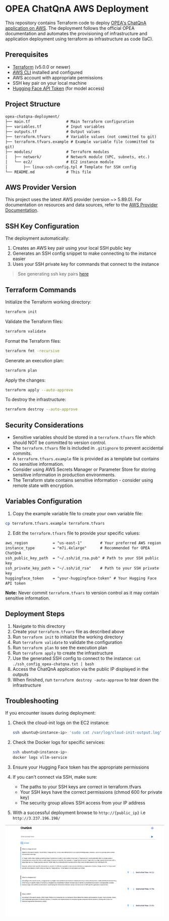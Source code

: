 # OPEA ChatQnA AWS Deployment

This repository contains Terraform code to deploy [OPEA's ChatQnA application on AWS](https://opea-project.github.io/latest/getting-started/README.html). The deployment follows the official OPEA documentation and automates the provisioning of infrastructure and application deployment using terraform as infrastructure as code (IaC).

## Prerequisites

- [Terraform](https://www.terraform.io/downloads.html) (v5.0.0 or newer)
- [AWS CLI](https://aws.amazon.com/cli/) installed and configured
- AWS account with appropriate permissions
- SSH key pair on your local machine
- [Hugging Face API Token](https://huggingface.co/settings/tokens) (for model access)

## Project Structure

```
opea-chatqna-deployment/
├── main.tf                # Main Terraform configuration
├── variables.tf           # Input variables
├── outputs.tf             # Output values
├── terraform.tfvars       # Variable values (not committed to git)
├── terraform.tfvars.example # Example variable file (committed to git)
├── modules/               # Terraform modules
│   ├── network/           # Network module (VPC, subnets, etc.)
│   └── ec2/               # EC2 instance module
│       ├── linux-ssh-config.tpl # Template for SSH config
└── README.md              # This file
```

## AWS Provider Version

This project uses the latest AWS provider (version ~> 5.89.0). For documentation on resources and data sources, refer to the [AWS Provider Documentation](https://registry.terraform.io/providers/hashicorp/aws/latest/docs).

## SSH Key Configuration

The deployment automatically:
1. Creates an AWS key pair using your local SSH public key
2. Generates an SSH config snippet to make connecting to the instance easier
3. Uses your SSH private key for commands that connect to the instance

> See generating ssh key pairs [here](./ssh.md)

## Terraform Commands

Initialize the Terraform working directory:

```bash
terraform init
```

Validate the Terraform files:

```bash
terraform validate
```

Format the Terraform files:

```bash
terraform fmt -recursive
```

Generate an execution plan:

```bash
terraform plan
```

Apply the changes:

```bash
terraform apply --auto-approve
```

To destroy the infrastructure:

```bash
terraform destroy --auto-approve
```

## Security Considerations

- Sensitive variables should be stored in a `terraform.tfvars` file which should NOT be committed to version control.
- The `terraform.tfvars` file is included in `.gitignore` to prevent accidental commits.
- A `terraform.tfvars.example` file is provided as a template but contains no sensitive information.
- Consider using AWS Secrets Manager or Parameter Store for storing sensitive information in production environments.
- The Terraform state contains sensitive information - consider using remote state with encryption.

## Variables Configuration

1. Copy the example variable file to create your own variable file:

```bash
cp terraform.tfvars.example terraform.tfvars
```

2. Edit the `terraform.tfvars` file to provide your specific values:

```hcl
aws_region           = "us-east-1"        # Your preferred AWS region
instance_type        = "m7i.4xlarge"      # Recommended for OPEA ChatQnA
ssh_public_key_path  = "~/.ssh/id_rsa.pub" # Path to your SSH public key
ssh_private_key_path = "~/.ssh/id_rsa"    # Path to your SSH private key
huggingface_token    = "your-huggingface-token" # Your Hugging Face API token
```

**Note:** Never commit `terraform.tfvars` to version control as it may contain sensitive information.

## Deployment Steps

1. Navigate to this directory
2. Create your `terraform.tfvars` file as described above
3. Run `terraform init` to initialize the working directory
4. Run `terraform validate` to validate the configuration
5. Run `terraform plan` to see the execution plan
6. Run `terraform apply` to create the infrastructure
7. Use the generated SSH config to connect to the instance: `cat ./ssh_config_opea-chatqna.txt | bash`
8. Access the ChatQnA application via the public IP displayed in the outputs
9. When finished, run `terraform destroy -auto-approve` to tear down the infrastructure

## Troubleshooting

If you encounter issues during deployment:

1. Check the cloud-init logs on the EC2 instance:
   ```bash
   ssh ubuntu@<instance-ip> 'sudo cat /var/log/cloud-init-output.log'
   ```

2. Check the Docker logs for specific services:
   ```bash
   ssh ubuntu@<instance-ip>
   docker logs vllm-service
   ```

3. Ensure your Hugging Face token has the appropriate permissions

4. If you can't connect via SSH, make sure:
   - The paths to your SSH keys are correct in terraform.tfvars
   - Your SSH keys have the correct permissions (chmod 600 for private key)
   - The security group allows SSH access from your IP address 

5. With a successful deployment browse to `http://{public_ip}` i.e `http://3.237.196.198/`

![ChatQnA](./screenshots/chatqna.png)